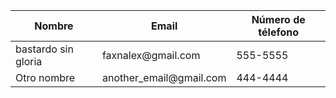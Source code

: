 <table>
    <thead>
        <tr>
            <th>Nombre</th>
            <th>Email</th>
            <th>Número de télefono</th>
        </tr>
    </thead>
    <tbody>
        <tr>
            <td>bastardo sin gloria</td>
            <td>faxnalex@gmail.com</td>
            <td>555-5555</td>
        </tr>
        <tr>
            <td>Otro nombre</td>
            <td>another_email@gmail.com</td>
            <td>444-4444</td>
        </tr>
    </tbody>
</table>

